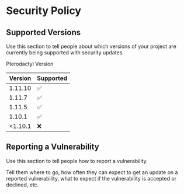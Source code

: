 # Security Policy

## Supported Versions

Use this section to tell people about which versions of your project are
currently being supported with security updates.

Pterodactyl Version

| Version | Supported          |
| ------- | ------------------ |
| 1.11.10 | :white_check_mark:  |
| 1.11.7  | :white_check_mark: |
| 1.11.5  | :white_check_mark: | 
| 1.10.1   | :white_check_mark: |
| <1.10.1   | :x:                |


## Reporting a Vulnerability

Use this section to tell people how to report a vulnerability.

Tell them where to go, how often they can expect to get an update on a
reported vulnerability, what to expect if the vulnerability is accepted or
declined, etc.
